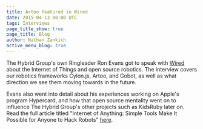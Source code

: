 ```yaml
---
title: Artoo featured in Wired
date: 2015-04-13 00:00 UTC
tags: Interviews
page_title_show: true
page_title: Blog
author: Nathan Zankich
active_menu_blog: true
---
```

The Hybrid Group's own Ringleader Ron Evans got to speak with [Wired](http://www.wired.com/) about the Internet of Things and open source robotics. The interview covers our robotics frameworks Cylon.js, Artoo, and Gobot, as well as what direction we see them moving towards in the future.

Evans also went into detail about his experiences working on Apple's program Hypercard, and how that open source mentality went on to influence The Hybrid Group's other projects such as KidsRuby later on. Read the full article titled "Internet of Anything: Simple Tools Make It Possible for Anyone to Hack Robots" [here](http://www.wired.com/2015/04/internet-anything-time-everyone-able-hack-robots/).
